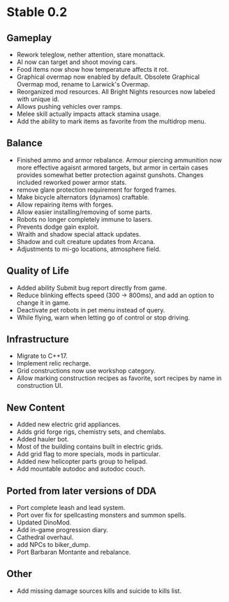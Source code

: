 # Stable 0.2

## Gameplay

- Rework teleglow, nether attention, stare monattack.
- AI now can target and shoot moving cars.
- Food items now show how temperature affects it rot.
- Graphical overmap now enabled by default. Obsolete Graphical Overmap mod, rename to Larwick's
  Overmap.
- Reorganized mod resources. All Bright Nights resources now labeled with unique id.
- Allows pushing vehicles over ramps.
- Melee skill actually impacts attack stamina usage.
- Add the ability to mark items as favorite from the multidrop menu.

## Balance

- Finished ammo and armor rebalance. Armour piercing ammunition now more effective agaisnt armored
  targets, but armor in certain cases provides somewhat better protection against gunshots. Changes
  included reworked power armor stats.
- remove glare protection requirement for forged frames.
- Make bicycle alternators (dynamos) craftable.
- Allow repairing items with forges.
- Allow easier installing/removing of some parts.
- Robots no longer completely immune to lasers.
- Prevents dodge gain exploit.
- Wraith and shadow special attack updates.
- Shadow and cult creature updates from Arcana.
- Adjustments to mi-go locations, atmosphere field.

## Quality of Life

- Added ability Submit bug report directly from game.
- Reduce blinking effects speed (300 -> 800ms), and add an option to change it in game.
- Deactivate pet robots in pet menu instead of query.
- While flying, warn when letting go of control or stop driving.

## Infrastructure

- Migrate to C++17.
- Implement relic recharge.
- Grid constructions now use workshop category.
- Allow marking construction recipes as favorite, sort recipes by name in construction UI.

## New Content

- Added new electric grid appliances.
- Adds grid forge rigs, chemistry sets, and chemlabs.
- Added hauler bot.
- Most of the building contains built in electric grids.
- Add grid flag to more specials, mods in particular.
- Added new helicopter parts group to helipad.
- Add mountable autodoc and autodoc couch.

## Ported from later versions of DDA

- Port complete leash and lead system.
- Port over fix for spellcasting monsters and summon spells.
- Updated DinoMod.
- Add in-game progression diary.
- Cathedral overhaul.
- add NPCs to biker_dump.
- Port Barbaran Montante and rebalance.

## Other

- Add missing damage sources kills and suicide to kills list.
